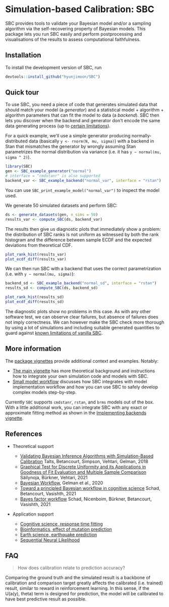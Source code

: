 # Simulation-based Calibration: SBC

SBC provides tools to validate your Bayesian model and/or a sampling algorithm via the self-recovering property of Bayesian models. This package lets you run SBC easily and perform postprocessing and visualisations of the results to assess computational faithfulness. 

## Installation

To install the development version of SBC, run

```r
devtools::install_github("hyunjimoon/SBC")
```


## Quick tour

To use SBC, you need a piece of code that generates simulated data that should
match your model (a _generator_) and a statistical model + algorithm + 
algorithm parameters that can fit the model to data (a _backend_). SBC then lets you
discover when the backend and generator don't encode the same data generating process 
(up to [certain limitations](https://hyunjimoon.github.io/SBC/articles/limits_of_SBC.html)).

For a quick example, we'll use a simple generator producing normally-distributed
data (basically `y <- rnorm(N, mu, sigma)`) with a backend in Stan that mismatches
the generator by wrongly assuming Stan parametrizes the normal distribution via
variance (i.e. it has `y ~ normal(mu, sigma ^ 2)`).

```r
library(SBC)
gen <- SBC_example_generator("normal")
# interface = "cmdstanr" is also supported
backend_var <- SBC_example_backend("normal_var", interface = "rstan")
```

You can use `SBC_print_example_model("normal_var")` to inspect the model used.

We generate 50 simulated datasets and perform SBC:

```r
ds <- generate_datasets(gen, n_sims = 50)
results_var <- compute_SBC(ds, backend_var)
```

The results then give us diagnostic plots that immediately show a problem:
the distribution of SBC ranks is not uniform as witnessed by both the rank histogram
and the difference between sample ECDF and the expected deviations from theoretical CDF.

```r
plot_rank_hist(results_var)
plot_ecdf_diff(results_var)
```

We can then run SBC with a backend that uses the correct parametrization 
(i.e. with `y ~ normal(mu, sigma)`):

```r
backend_sd <- SBC_example_backend("normal_sd", interface = "rstan")
results_sd <- compute_SBC(ds, backend_sd)

plot_rank_hist(results_sd)
plot_ecdf_diff(results_sd)
```

The diagnostic plots show no problems in this case. As with any other
software test, we can observe clear failures, but absence of failures does not imply
correctness. We can however make the SBC check more thorough by using a lot of
simulations and including suitable generated quantities to guard against
[known limitations of vanilla SBC](https://hyunjimoon.github.io/SBC/articles/limits_of_SBC.html).


## More information

The [package vignettes](https://hyunjimoon.github.io/SBC/articles/) provide 
additional context and examples. Notably:

- [The main vignette](https://hyunjimoon.github.io/SBC/articles/SBC.html)
has more theoretical background and instructions how to integrate your own simulation code and 
models with SBC.
- [Small model workflow](https://hyunjimoon.github.io/SBC/articles/small_model_workflow.html)
discusses how SBC integrates with model implementation workflow and how you can
use SBC to safely develop complex models step-by-step.

Currently `SBC` supports `cmdstanr`, `rstan`, and `brms` models out of the box. 
With a little additional work, you can integrate SBC with any exact or approximate fitting method as shown in the [Implementing backends vignette](https://hyunjimoon.github.io/SBC/articles/implementing_backends.html).



## References

* Theoretical support
   * [Validating Bayesian Inference Algorithms with Simulation-Based Calibration](https://arxiv.org/pdf/1804.06788.pdf) Talts, Betancourt, Simpson, Vehtari, Gelman, 2018
   * [Graphical Test for Discrete Uniformity and its Applications in Goodness of Fit Evaluation and Multiple Sample Comparison](https://arxiv.org/abs/2103.10522)  Säilynoja, Bürkner, Vehtari, 2021
   * [Bayesian Workflow](https://arxiv.org/abs/2011.01808), Gelman et al., 2020
   * [Toward a principled Bayesian workflow in cognitive science](https://psycnet.apa.org/record/2020-43606-001) Schad, Betancourt, Vasishth, 2021
   * [Bayes factor workflow](https://arxiv.org/pdf/2103.08744.pdf) Schad, Nicenboim, Bürkner, Betancourt, Vasishth, 2021

* Application support
   * [Cognitive science, response time fitting](https://link.springer.com/content/pdf/10.3758/s13428-019-01318-x.pdf)
   * [Bioinformatics, effect of mutation prediction](https://www.biorxiv.org/content/10.1101/2020.10.27.356758v1.full.pdf)
   * [Earth science, earthquake prediction](https://gmd.copernicus.org/articles/11/4383/2018/gmd-11-4383-2018.pdf )
   * [Sequential Neural Likelihood](http://proceedings.mlr.press/v89/papamakarios19a/papamakarios19a.pdf) 

## FAQ

> How does calibration relate to prediction accuracy?

Comparing the ground truth and the simulated result is a backbone of calibration and comparison target greatly affects the calibrated (i.e. trained) result, similar to reward in reinforcement learning. In this sense, if the U(a(y), theta) term is designed for prediction, the model will be calibrated to have best predictive result as possible.
